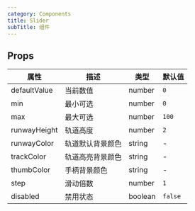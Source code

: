 ```yaml
---
category: Components
title: Slider
subTitle: 组件
---
```


## Props

| 属性 | 描述 | 类型 | 默认值 |
| - | - | - | - |
| defaultValue | 当前数值 | number | `0` |
| min | 最小可选 | number | `0` |
| max | 最大可选 | number | `100` |
| runwayHeight | 轨道高度  | number | `2` |
| runwayColor | 轨道默认背景颜色 | string | - |
| trackColor | 轨道高亮背景颜色 | string | - |
| thumbColor | 手柄背景颜色 | string | - |
| step | 滑动倍数 | number | `1` |
| disabled | 禁用状态 | boolean | `false` |